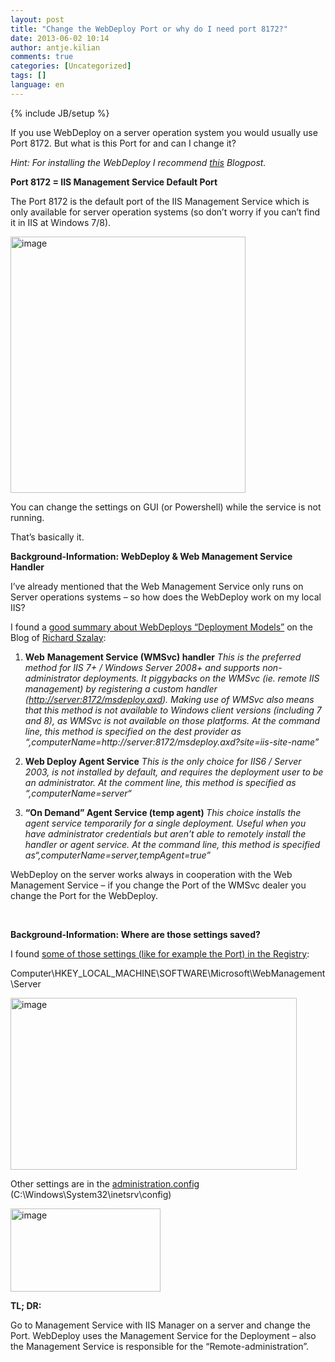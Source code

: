 ```yaml
---
layout: post
title: "Change the WebDeploy Port or why do I need port 8172?"
date: 2013-06-02 10:14
author: antje.kilian
comments: true
categories: [Uncategorized]
tags: []
language: en
---
```

{% include JB/setup %}
&nbsp;

<strong> </strong>

If you use WebDeploy on a server operation system you would usually use Port 8172. But what is this Port for and can I change it?

<em> </em>

<em>Hint: For installing the WebDeploy I recommend <a href="{{BASE_PATH}}/2011/04/03/howto-setup-of-webdeploy-msdeploy/">this</a> Blogpost. </em>

<strong> </strong>

<strong>Port 8172 = IIS Management Service Default Port</strong>

The Port 8172 is the default port of the IIS Management Service which is only available for server operation systems (so don’t worry if you can’t find it in IIS at Windows 7/8).

<img style="background-image: none; padding-left: 0px; padding-right: 0px; padding-top: 0px; border: 0px;" title="image" src="{{BASE_PATH}}/assets/wp-images-de/image_thumb978.png" border="0" alt="image" width="376" height="410" />

You can change the settings on GUI (or Powershell) while the service is not running.

That’s basically it.

<strong> </strong>

<strong>Background-Information: WebDeploy &amp; Web Management Service Handler</strong>

I’ve already mentioned that the Web Management Service only runs on Server operations systems – so how does the WebDeploy work on my local IIS?

I found a <a href="http://blog.richardszalay.com/2013/02/02/building-a-deployment-pipeline-with-msdeploy-part-4-server-configuration/">good summary about WebDeploys “Deployment Models”</a> on the Blog of <a href="http://blog.richardszalay.com/">Richard Szalay</a>:

1. <strong>Web</strong><em> </em><strong>Management Service (WMSvc) handler</strong><em>
This is the preferred method for IIS 7+ / Windows Server 2008+ and supports non-administrator deployments. It piggybacks on the WMSvc (ie. remote IIS management) by registering a custom handler (</em><a href="http://server:8172/msdeploy.axd"><em>http://server:8172/msdeploy.axd</em></a><em>). Making use of WMSvc also means that this method is not available to Windows client versions (including 7 and 8), as WMSvc is not available on those platforms. At the command line, this method is specified on the dest provider as “,computerName=http://server:8172/msdeploy.axd?site=iis-site-name”</em>

2. <strong>Web Deploy Agent Service</strong><em>
This is the only choice for IIS6 / Server 2003, is not installed by default, and requires the deployment user to be an administrator. At the comment line, this method is specified as “,computerName=server“</em>

<em></em>

3. <strong>“On Demand” Agent Service (temp agent)
</strong><em>This choice installs the agent service temporarily for a single deployment. Useful when you have administrator credentials but aren’t able to remotely install the handler or agent service. At the command line, this method is specified as“,computerName=server,tempAgent=true”</em>

WebDeploy on the server works always in cooperation with the Web Management Service – if you change the Port of the WMSvc dealer you change the Port for the WebDeploy.

&nbsp;

<strong>Background-Information: Where are those settings saved?</strong>

I found <a href="http://www.iis.net/learn/manage/remote-administration/remote-administration-for-iis-manager">some of those settings (like for example the Port) in the Registry</a>:

Computer\HKEY_LOCAL_MACHINE\SOFTWARE\Microsoft\WebManagement\Server

<img style="background-image: none; padding-left: 0px; padding-right: 0px; padding-top: 0px; border: 0px;" title="image" src="{{BASE_PATH}}/assets/wp-images-de/image_thumb979.png" border="0" alt="image" width="458" height="275" />

Other settings are in the <a href="http://www.iis.net/configreference/system.webserver/management">administration.config</a> (C:\Windows\System32\inetsrv\config)

<img style="background-image: none; padding-left: 0px; padding-right: 0px; padding-top: 0px; border: 0px;" title="image" src="{{BASE_PATH}}/assets/wp-images-de/image_thumb980.png" border="0" alt="image" width="240" height="133" />

<strong>TL; DR:</strong>

Go to Management Service with IIS Manager on a server and change the Port. WebDeploy uses the Management Service for the Deployment – also the Management Service is responsible for the “Remote-administration”.
